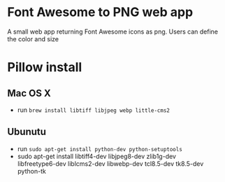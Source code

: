 # Font Awesome to PNG web app
A small web app returning Font Awesome icons as png. Users can define the color and size

# Pillow install

## Mac OS X
* run `brew install libtiff libjpeg webp little-cms2`

## Ubunutu
* run `sudo apt-get install python-dev python-setuptools`
* sudo apt-get install libtiff4-dev libjpeg8-dev zlib1g-dev \
    libfreetype6-dev liblcms2-dev libwebp-dev tcl8.5-dev tk8.5-dev python-tk